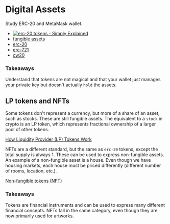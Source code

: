 # Digital Assets

Study ERC-20 and MetaMask wallet.

- [![erc-20 tokens - Simply Explained](https://img.youtube.com/vi/cqZhNzZoMh8/maxresdefault.jpg)](https://youtu.be/cqZhNzZoMh8)
- [fungible assets](https://www.investopedia.com/terms/f/fungibility.asp)
- [erc-20](https://ethereum.org/en/developers/docs/standards/tokens/erc-20/)
- [erc-721](https://ethereum.org/en/developers/docs/standards/tokens/erc-721/)
- [cw20](https://docs.rs/crate/cw20/0.2.0)

### Takeaways

Understand that tokens are not magical and that your wallet just manages your private key but doesn't actually `hold` the assets. 

## LP tokens and NFTs

Some tokens don't represent a currency, but more of a share of an asset, such as stocks. These are still fungible assets. The equivalent to a `stock` in crypto is an LP token, which represents fractional ownership of a larger pool of other tokens.

[How Liquidity Provider (LP) Tokens Work](https://www.gemini.com/cryptopedia/liquidity-provider-amm-tokens#section-lp-tokens-and-crypto-liquidity-providers)

NFTs are a different standard, but the same as `erc-20` tokens, except the total supply is always 1. These can be used to express non-fungible assets. An example of a non-fungible asset is a house. Even though we have housing markets, each house must be priced differently (different number of rooms, location, etc.).

[Non-fungible tokens (NFT)](https://ethereum.org/en/nft/)

### Takeaways

Tokens are financial instruments and can be used to express many different financial concepts. NFTs fall in the same category, even though they are now primarily used for artworks.